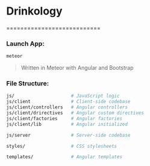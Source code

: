 # Drinkology
===========================

### Launch App:
```sh
meteor
```

> Written in Meteor with Angular and Bootstrap

### File Structure:
```sh
js/                     # JavaScript logic
js/client               # Client-side codebase
js/client/controllers   # Angular controllers
js/client/drirectives   # Angular custom directives
js/client/factories     # Angular factories
js/client/lib           # Angular initialized

js/server               # Server-side codebase

styles/                 # CSS stylesheets

templates/              # Angular templates
```
